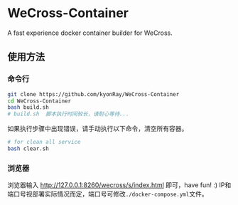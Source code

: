 # WeCross-Container

A fast experience docker container builder for WeCross.

## 使用方法

### 命令行

```bash
git clone https://github.com/kyonRay/WeCross-Container
cd WeCross-Container
bash build.sh
# build.sh  脚本执行时间较长，请耐心等待...

```

如果执行步骤中出现错误，请手动执行以下命令，清空所有容器。

```bash
# for clean all service
bash clear.sh
```

### 浏览器

浏览器输入 http://127.0.0.1:8260/wecross/s/index.html 即可，have fun! :)
IP和端口号视部署实际情况而定，端口号可修改`./docker-compose.yml`文件。
